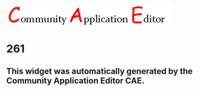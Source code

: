 ![CAE](https://github.com/PhilCAEOrg/frontendComponent-261/blob/gh-pages/img/logo.png)  

261
===================


This widget was automatically generated by the Community Application Editor CAE.  
---------------
